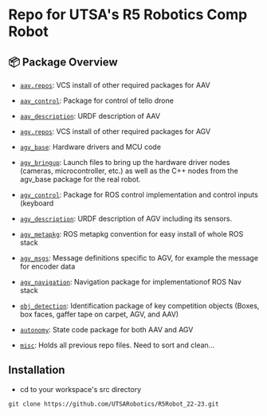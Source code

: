 Repo for UTSA's R5 Robotics Comp Robot
===

## :package: Package Overview
- [`aav.repos`](./aav.repos): VCS install of other required packages for AAV
- [`aav_control`](./aav_control):  Package for control of tello drone
- [`aav_description`](./aav_description): URDF description of AAV

- [`agv.repos`](./agv.repos): VCS install of other required packages for AGV
- [`agv_base`](./agv_base): Hardware drivers and MCU code
- [`agv_bringup`](./agv_bringup): Launch files to bring up the hardware driver nodes (cameras, microcontroller, etc.) as well as the C++ nodes from the agv_base package for the real robot.
- [`agv_control`](./agv_control): Package for ROS control implementation and control inputs (keyboard
- [`agv_description`](./agv_description): URDF description of AGV including its sensors.
- [`agv_metapkg`](./agv_metapkg): ROS metapkg convention for easy install of whole ROS stack
- [`agv_msgs`](./agv_msgs): Message definitions specific to AGV, for example the message for encoder data
- [`agv_navigation`](./agv_navigation): Navigation package for implementationof ROS Nav stack

- [`obj_detection`](./obj_identification): Identification package of key competition objects (Boxes, box faces, gaffer tape on carpet, AGV, and AAV)
- [`autonomy`](./states_round1): State code package for both AAV and AGV
- [`misc`](./misc): Holds all previous repo files. Need to sort and clean...

## Installation
- cd to your workspace's src directory
```
git clone https://github.com/UTSARobotics/R5Robot_22-23.git
```
